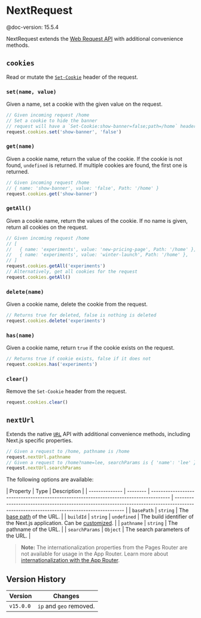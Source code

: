 # NextRequest

@doc-version: 15.5.4

NextRequest extends the [Web Request API](https://developer.mozilla.org/docs/Web/API/Request) with additional convenience methods.

## `cookies`

Read or mutate the [`Set-Cookie`](https://developer.mozilla.org/docs/Web/HTTP/Headers/Set-Cookie) header of the request.

### `set(name, value)`

Given a name, set a cookie with the given value on the request.

```ts
// Given incoming request /home
// Set a cookie to hide the banner
// request will have a `Set-Cookie:show-banner=false;path=/home` header
request.cookies.set('show-banner', 'false')
```

### `get(name)`

Given a cookie name, return the value of the cookie. If the cookie is not found, `undefined` is returned. If multiple cookies are found, the first one is returned.

```ts
// Given incoming request /home
// { name: 'show-banner', value: 'false', Path: '/home' }
request.cookies.get('show-banner')
```

### `getAll()`

Given a cookie name, return the values of the cookie. If no name is given, return all cookies on the request.

```ts
// Given incoming request /home
// [
//   { name: 'experiments', value: 'new-pricing-page', Path: '/home' },
//   { name: 'experiments', value: 'winter-launch', Path: '/home' },
// ]
request.cookies.getAll('experiments')
// Alternatively, get all cookies for the request
request.cookies.getAll()
```

### `delete(name)`

Given a cookie name, delete the cookie from the request.

```ts
// Returns true for deleted, false is nothing is deleted
request.cookies.delete('experiments')
```

### `has(name)`

Given a cookie name, return `true` if the cookie exists on the request.

```ts
// Returns true if cookie exists, false if it does not
request.cookies.has('experiments')
```

### `clear()`

Remove the `Set-Cookie` header from the request.

```ts
request.cookies.clear()
```

## `nextUrl`

Extends the native [`URL`](https://developer.mozilla.org/docs/Web/API/URL) API with additional convenience methods, including Next.js specific properties.

```ts
// Given a request to /home, pathname is /home
request.nextUrl.pathname
// Given a request to /home?name=lee, searchParams is { 'name': 'lee' }
request.nextUrl.searchParams
```

The following options are available:

| Property       | Type     | Description                                                                            |
| -------------- | -------- | -------------------------------------------------------------------------------------- | --------------------------------------------------------------------------------------------------------------------------------------- |
| `basePath`     | `string` | The [base path](/docs/app/api-reference/config/next-config-js/basePath.md) of the URL. |
| `buildId`      | `string` | `undefined`                                                                            | The build identifier of the Next.js application. Can be [customized](/docs/app/api-reference/config/next-config-js/generateBuildId.md). |
| `pathname`     | `string` | The pathname of the URL.                                                               |
| `searchParams` | `Object` | The search parameters of the URL.                                                      |

> **Note:** The internationalization properties from the Pages Router are not available for usage in the App Router. Learn more about [internationalization with the App Router](/docs/app/guides/internationalization.md).

## Version History

| Version   | Changes                 |
| --------- | ----------------------- |
| `v15.0.0` | `ip` and `geo` removed. |
